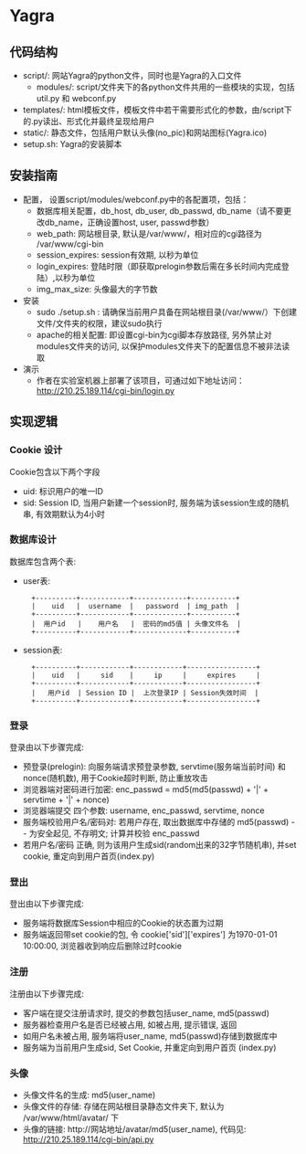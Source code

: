 # Yagra
## 代码结构
- script/: 网站Yagra的python文件，同时也是Yagra的入口文件
  - modules/: script/文件夹下的各python文件共用的一些模块的实现，包括util.py 和 webconf.py
- templates/: html模板文件，模板文件中若干需要形式化的参数，由/script下的.py读出、形式化并最终呈现给用户
- static/: 静态文件，包括用户默认头像(no\_pic)和网站图标(Yagra.ico)
- setup.sh: Yagra的安装脚本

## 安装指南
- 配置， 设置script/modules/webconf.py中的各配置项，包括：
  - 数据库相关配置，db\_host, db\_user, db\_passwd, db\_name（请不要更改db\_name，正确设置host, user, passwd参数）
  - web\_path: 网站根目录, 默认是/var/www/，相对应的cgi路径为 /var/www/cgi-bin
  - session\_expires: session有效期, 以秒为单位
  - login\_expires: 登陆时限（即获取prelogin参数后需在多长时间内完成登陆）,以秒为单位
  - img\_max\_size: 头像最大的字节数
- 安装
  - sudo ./setup.sh : 请确保当前用户具备在网站根目录(/var/www/）下创建文件/文件夹的权限，建议sudo执行
  - apache的相关配置: 即设置cgi-bin为cgi脚本存放路径, 另外禁止对modules文件夹的访问, 以保护modules文件夹下的配置信息不被非法读取
- 演示
  - 作者在实验室机器上部署了该项目，可通过如下地址访问：http://210.25.189.114/cgi-bin/login.py

## 实现逻辑
### Cookie 设计
Cookie包含以下两个字段
- uid: 标识用户的唯一ID
- sid: Session ID, 当用户新建一个session时, 服务端为该session生成的随机串, 有效期默认为4小时

### 数据库设计
数据库包含两个表:
- user表:

        +----------+------------+-------------+-----------+
        |    uid   |  username  |   password  | img_path  |
        +----------+------------+-------------+-----------+
        |  用户id   |    用户名   |  密码的md5值 | 头像文件名  |
        +----------+------------+-------------+-----------+

- session表:

        +----------+------------+------------+-----------------+
        |    uid   |     sid    |     ip     |     expires     |
        +----------+------------+------------+-----------------+
        |   用户id  | Session ID |  上次登录IP | Session失效时间  |
        +----------+------------+------------+-----------------+

### 登录
登录由以下步骤完成:
- 预登录(prelogin): 向服务端请求预登录参数, servtime(服务端当前时间) 和 nonce(随机数), 用于Cookie超时判断, 防止重放攻击
- 浏览器端对密码进行加密: enc\_passwd = md5(md5(passwd) + '|' + servtime + '|' + nonce)
- 浏览器端提交 四个参数: username, enc\_passwd, servtime, nonce
- 服务端校验用户名/密码对: 若用户存在, 取出数据库中存储的 md5(passwd) -- 为安全起见, 不存明文; 计算并校验 enc\_passwd
- 若用户名/密码 正确, 则为该用户生成sid(random出来的32字节随机串), 并set cookie, 重定向到用户首页(index.py)

### 登出
登出由以下步骤完成:
- 服务端将数据库Session中相应的Cookie的状态置为过期
- 服务端返回带set cookie的包, 令 cookie['sid']['expires'] 为1970-01-01 10:00:00, 浏览器收到响应后删除过时cookie

### 注册
注册由以下步骤完成:
- 客户端在提交注册请求时, 提交的参数包括user\_name, md5(passwd)
- 服务器检查用户名是否已经被占用, 如被占用, 提示错误, 返回
- 如用户名未被占用, 服务端将user\_name, md5(passwd)存储到数据库中
- 服务端为当前用户生成sid, Set Cookie, 并重定向到用户首页 (index.py)

### 头像
- 头像文件名的生成: md5(user\_name)
- 头像文件的存储: 存储在网站根目录静态文件夹下, 默认为 /var/www/html/avatar/ 下
- 头像的链接: http://网站地址/avatar/md5(user\_name), 代码见: http://210.25.189.114/cgi-bin/api.py
